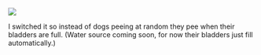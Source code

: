 ![](https://db-feed.s3.amazonaws.com/legacy/indiedogpee-1512956204914.gif)

I switched it so instead of dogs peeing at random they pee when their bladders are full. (Water source coming soon, for now their bladders just fill automatically.)
